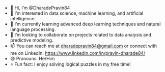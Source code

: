 - 👋 Hi, I’m @DharadePravin84
- 👀 I’m interested in data science, machine learning, and artificial intelligence.
- 🌱 I’m currently learning advanced deep learning techniques and natural language processing.
- 💞️ I’m looking to collaborate on projects related to data analysis and predictive modeling.
- 📫 You can reach me at dharadepravin84@gmail.com or connect with me on LinkedIn: https://www.linkedin.com/in/pravin-dharade84/
- 😄 Pronouns: He/Him
- ⚡ Fun fact: I enjoy solving logical puzzles in my free time!
